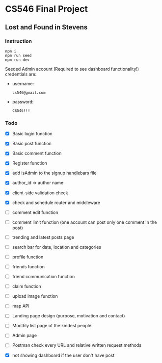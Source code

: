 # CS546 Final Project

## Lost and Found in Stevens

### Instruction

```console
npm i
npm run seed
npm run dev
```

Seeded Admin account (Required to see dashboard functionality!) credentials are:

- username: 

  ``` username 
  cs546@gmail.com
  ```

- password: 

  ``` password 
  CS546!!!
  ```

### Todo 

- [x] Basic login function
- [x] Basic post function
- [x] Basic comment function
- [x] Register function
- [x] add isAdmin to the signup handlebars file
- [x] author_id => author name
- [x] client-side validation check
- [x] check and schedule router and middleware 
- [ ] comment edit function
- [ ] comment limit function (one account can post only one comment in the post)
- [ ] trending and latest posts page
- [ ] search bar for date, location and categories
- [ ] profile function
- [ ] friends function
- [ ] friend communication function
- [ ] claim function
- [ ] upload image function
- [ ] map API 
- [ ] Landing page design (purpose, motivation and contact)
- [ ] Monthly list page of the kindest people
- [ ] Admin page
- [ ] Postman check every URL and relative written request methods
- [x] not showing dashboard if  the user don't have post

